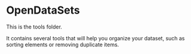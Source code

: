 # OpenDataSets
This is the tools folder.

It contains several tools that will help you organize your dataset, such as sorting elements or removing duplicate items.
